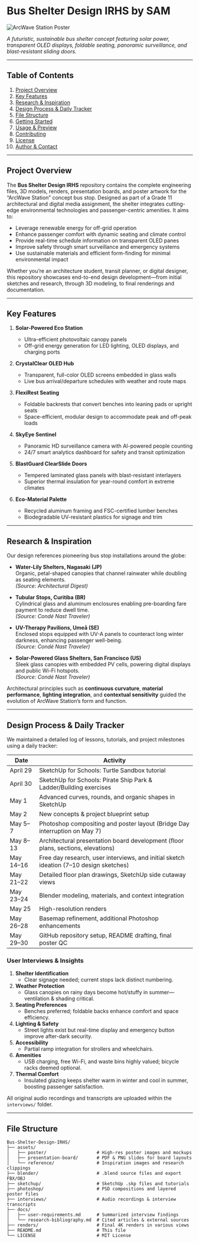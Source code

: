 # Bus Shelter Design IRHS by SAM

![ArcWave Station Poster](./assets/poster/ArcWave_Station_Poster.png)

_A futuristic, sustainable bus shelter concept featuring solar power, transparent OLED displays, foldable seating, panoramic surveillance, and blast-resistant sliding doors._

---

## Table of Contents

1. [Project Overview](#project-overview)  
2. [Key Features](#key-features)  
3. [Research & Inspiration](#research--inspiration)  
4. [Design Process & Daily Tracker](#design-process--daily-tracker)  
5. [File Structure](#file-structure)  
6. [Getting Started](#getting-started)  
7. [Usage & Preview](#usage--preview)  
8. [Contributing](#contributing)  
9. [License](#license)  
10. [Author & Contact](#author--contact)  

---

## Project Overview

The **Bus Shelter Design IRHS** repository contains the complete engineering files, 3D models, renders, presentation boards, and poster artwork for the “ArcWave Station” concept bus stop. Designed as part of a Grade 11 architectural and digital media assignment, the shelter integrates cutting-edge environmental technologies and passenger-centric amenities. It aims to:

- Leverage renewable energy for off-grid operation  
- Enhance passenger comfort with dynamic seating and climate control  
- Provide real-time schedule information on transparent OLED panes  
- Improve safety through smart surveillance and emergency systems  
- Use sustainable materials and efficient form-finding for minimal environmental impact  

Whether you’re an architecture student, transit planner, or digital designer, this repository showcases end-to-end design development—from initial sketches and research, through 3D modeling, to final renderings and documentation.

---

## Key Features

1. **Solar-Powered Eco Station**  
   - Ultra-efficient photovoltaic canopy panels  
   - Off-grid energy generation for LED lighting, OLED displays, and charging ports  

2. **CrystalClear OLED Hub**  
   - Transparent, full-color OLED screens embedded in glass walls  
   - Live bus arrival/departure schedules with weather and route maps  

3. **FlexiRest Seating**  
   - Foldable backrests that convert benches into leaning pads or upright seats  
   - Space-efficient, modular design to accommodate peak and off-peak loads  

4. **SkyEye Sentinel**  
   - Panoramic HD surveillance camera with AI-powered people counting  
   - 24/7 smart analytics dashboard for safety and transit optimization  

5. **BlastGuard ClearSlide Doors**  
   - Tempered laminated glass panels with blast-resistant interlayers  
   - Superior thermal insulation for year-round comfort in extreme climates  

6. **Eco-Material Palette**  
   - Recycled aluminum framing and FSC-certified lumber benches  
   - Biodegradable UV-resistant plastics for signage and trim  

---

## Research & Inspiration

Our design references pioneering bus stop installations around the globe:

- **Water-Lily Shelters, Nagasaki (JP)**  
  Organic, petal-shaped canopies that channel rainwater while doubling as seating elements.  
  _(Source: Architectural Digest)_

- **Tubular Stops, Curitiba (BR)**  
  Cylindrical glass and aluminum enclosures enabling pre-boarding fare payment to reduce dwell time.  
  _(Source: Condé Nast Traveler)_

- **UV-Therapy Pavilions, Umeå (SE)**  
  Enclosed stops equipped with UV-A panels to counteract long winter darkness, enhancing passenger well-being.  
  _(Source: Condé Nast Traveler)_

- **Solar-Powered Glass Shelters, San Francisco (US)**  
  Sleek glass canopies with embedded PV cells, powering digital displays and public Wi-Fi hotspots.  
  _(Source: Condé Nast Traveler)_

Architectural principles such as **continuous curvature**, **material performance**, **lighting integration**, and **contextual sensitivity** guided the evolution of ArcWave Station’s form and function.

---

## Design Process & Daily Tracker

We maintained a detailed log of lessons, tutorials, and project milestones using a daily tracker:

| Date         | Activity                                                                             |
| ------------ | ------------------------------------------------------------------------------------ |
| April 29     | SketchUp for Schools: Turtle Sandbox tutorial                                        |
| April 30     | SketchUp for Schools: Pirate Ship Park & Ladder/Building exercises                   |
| May 1        | Advanced curves, rounds, and organic shapes in SketchUp                              |
| May 2        | New concepts & project blueprint setup                                               |
| May 5–7      | Photoshop compositing and poster layout (Bridge Day interruption on May 7)           |
| May 8–13     | Architectural presentation board development (floor plans, sections, elevations)     |
| May 14–16    | Free day research, user interviews, and initial sketch ideation (7–10 design sketches)|
| May 21–22    | Detailed floor plan drawings, SketchUp side cutaway views                            |
| May 23–24    | Blender modeling, materials, and context integration                                 |
| May 25       | High-resolution renders                                                              |
| May 26–28    | Basemap refinement, additional Photoshop enhancements                                |
| May 29–30    | GitHub repository setup, README drafting, final poster QC                            |

### User Interviews & Insights

1. **Shelter Identification**  
   - Clear signage needed; current stops lack distinct numbering.  
2. **Weather Protection**  
   - Glass canopies on rainy days become hot/​stuffy in summer—ventilation & shading critical.  
3. **Seating Preferences**  
   - Benches preferred; foldable backs enhance comfort and space efficiency.  
4. **Lighting & Safety**  
   - Street lights exist but real-time display and emergency button improve after-dark security.  
5. **Accessibility**  
   - Partial ramp integration for strollers and wheelchairs.  
6. **Amenities**  
   - USB charging, free Wi-Fi, and waste bins highly valued; bicycle racks deemed optional.  
7. **Thermal Comfort**  
   - Insulated glazing keeps shelter warm in winter and cool in summer, boosting passenger satisfaction.

All original audio recordings and transcripts are uploaded within the `interviews/` folder.

---

## File Structure

```text
Bus-Shelter-Design-IRHS/
├── assets/
│   ├── poster/                   # High-res poster images and mockups
│   ├── presentation-board/       # PDF & PNG slides for board layouts
│   └── reference/                # Inspiration images and research clippings
├── blender/                      # .blend source files and export FBX/OBJ
├── sketchup/                     # SketchUp .skp files and tutorials
├── photoshop/                    # PSD compositions and layered poster files
├── interviews/                   # Audio recordings & interview transcripts
├── docs/
│   ├── user-requirements.md      # Summarized interview findings
│   └── research-bibliography.md  # Cited articles & external sources
├── renders/                      # Final 4K renders in various views
├── README.md                     # This file
└── LICENSE                       # MIT License
